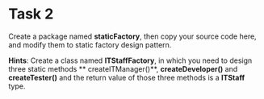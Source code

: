 # Task 2

Create a package named **staticFactory**, then copy your source code here, and modify them to static factory design
pattern.

**Hints**: Create a class named **ITStaffFactory**, in which you need to design three static methods **
createITManager()**,
**createDeveloper()** and **createTester()** and the return value of those three methods is a **ITStaff** type.